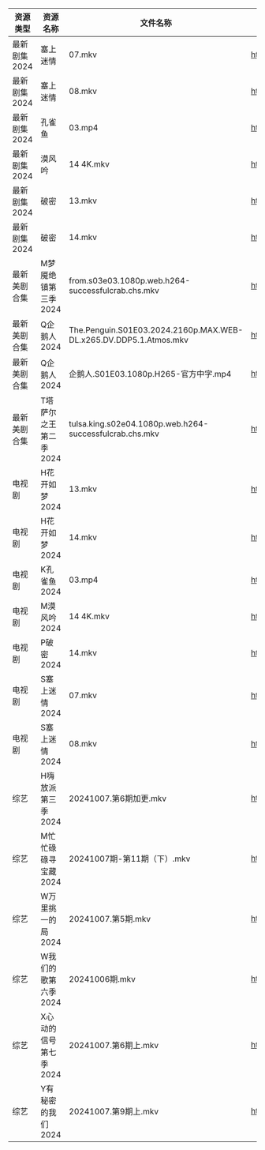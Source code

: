 | 资源类型     | 资源名称          | 文件名称                                                              | 分享链接                                 | 更新时间                |
| -------- | ------------- | ----------------------------------------------------------------- | ------------------------------------ | ------------------- |
| 最新剧集2024 | 塞上迷情          | 07.mkv                                                            | https://www.alipan.com/s/beF8CfGM7kY | 2024-10-07 14:10:53 |
| 最新剧集2024 | 塞上迷情          | 08.mkv                                                            | https://www.alipan.com/s/beF8CfGM7kY | 2024-10-07 14:10:52 |
| 最新剧集2024 | 孔雀鱼           | 03.mp4                                                            | https://www.alipan.com/s/BaYmFqrjqVW | 2024-10-07 00:10:34 |
| 最新剧集2024 | 漠风吟           | 14 4K.mkv                                                         | https://www.alipan.com/s/u72TjQWQM7y | 2024-10-07 18:11:11 |
| 最新剧集2024 | 破密            | 13.mkv                                                            | https://www.alipan.com/s/KdGvAV1RdfL | 2024-10-07 22:11:03 |
| 最新剧集2024 | 破密            | 14.mkv                                                            | https://www.alipan.com/s/KdGvAV1RdfL | 2024-10-07 22:11:02 |
| 最新美剧合集   | M梦魇绝镇第三季2024  | from.s03e03.1080p.web.h264-successfulcrab.chs.mkv                 | https://www.alipan.com/s/eGcFxGtMg8K | 2024-10-07 08:06:02 |
| 最新美剧合集   | Q企鹅人2024      | The.Penguin.S01E03.2024.2160p.MAX.WEB-DL.x265.DV.DDP5.1.Atmos.mkv | https://www.alipan.com/s/vDUaCfprWEZ | 2024-10-07 12:06:24 |
| 最新美剧合集   | Q企鹅人2024      | 企鹅人.S01E03.1080p.H265-官方中字.mp4                                    | https://www.alipan.com/s/vDUaCfprWEZ | 2024-10-07 19:06:19 |
| 最新美剧合集   | T塔萨尔之王第二季2024 | tulsa.king.s02e04.1080p.web.h264-successfulcrab.chs.mkv           | https://www.alipan.com/s/wvcFbATbFwX | 2024-10-07 08:06:50 |
| 电视剧      | H花开如梦2024     | 13.mkv                                                            | https://www.alipan.com/s/mD1nnw28NML | 2024-10-07 20:05:48 |
| 电视剧      | H花开如梦2024     | 14.mkv                                                            | https://www.alipan.com/s/mD1nnw28NML | 2024-10-07 20:05:47 |
| 电视剧      | K孔雀鱼2024      | 03.mp4                                                            | https://www.alipan.com/s/9byeekozvmJ | 2024-10-07 00:05:54 |
| 电视剧      | M漠风吟2024      | 14 4K.mkv                                                         | https://www.alipan.com/s/8MApSGaqv51 | 2024-10-07 19:06:04 |
| 电视剧      | P破密2024       | 14.mkv                                                            | https://www.alipan.com/s/uUhL514p4K1 | 2024-10-07 22:06:17 |
| 电视剧      | S塞上迷情2024     | 07.mkv                                                            | https://www.alipan.com/s/hweF2uo2WDH | 2024-10-07 14:06:37 |
| 电视剧      | S塞上迷情2024     | 08.mkv                                                            | https://www.alipan.com/s/hweF2uo2WDH | 2024-10-07 14:06:36 |
| 综艺       | H嗨放派第三季2024   | 20241007.第6期加更.mkv                                                | https://www.alipan.com/s/VRKJ132nbcQ | 2024-10-07 14:07:48 |
| 综艺       | M忙忙碌碌寻宝藏2024  | 20241007期-第11期（下）.mkv                                             | https://www.alipan.com/s/TtfyudAgS8v | 2024-10-07 14:08:19 |
| 综艺       | W万里挑一的局2024   | 20241007.第5期.mkv                                                  | https://www.alipan.com/s/TmY5m6HZ5CP | 2024-10-07 14:09:29 |
| 综艺       | W我们的歌第六季2024  | 20241006期.mkv                                                     | https://www.alipan.com/s/7QHb1Czg7nU | 2024-10-07 08:09:06 |
| 综艺       | X心动的信号第七季2024 | 20241007.第6期上.mkv                                                 | https://www.alipan.com/s/wQqfQxMS8Sx | 2024-10-07 14:09:51 |
| 综艺       | Y有秘密的我们2024   | 20241007.第9期上.mkv                                                 | https://www.alipan.com/s/knSE43DBBa6 | 2024-10-07 14:09:57 |
